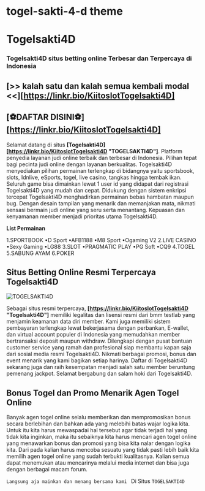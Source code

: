 # togel-sakti-4-d theme


# Togelsakti4D


### Togelsakti4D situs betting online Terbesar dan Terpercaya di Indonesia

## [>> kalah satu dan kalah semua kembali modal  <<][https://linkr.bio/KiitoslotTogelsakti4D]

## [⚽DAFTAR DISINI⚽][https://linkr.bio/KiitoslotTogelsakti4D]

Selamat datang di situs  **[Togelsakti4D][https://linkr.bio/KiitoslotTogelsakti4D "TOGELSAKTI4D"]**. Platform penyedia layanan judi online terbaik dan terbesar di Indonesia. Pilihan tepat bagi pecinta judi online dengan layanan berkualitas. Togelsakti4D menyediakan pilihan permainan terlengkap di bidangnya yaitu sportsbook, slots, Idnlive, eSports, togel, live casino, tangkas hingga tembak ikan. Seluruh game bisa dimainkan lewat 1 user id yang didapat dari registrasi Togelsakti4D yang mudah dan cepat. Didukung dengan sistem enkripsi tercepat Togelsakti4D menghadirkan permainan bebas hambatan maupun bug. Dengan desain tampilan yang menarik dan memanjakan mata, nikmati sensasi bermain judi online yang seru serta menantang. Kepuasan dan kenyamanan member menjadi prioritas utama Togelsakti4D.

**List Permainan**

1.SPORTBOOK
 •D Sport
 •AFB1188
 •M8 Sport
 •Ogaming V2
2.LIVE CASINO
 •Sexy Gaming
 •LG88
3.SLOT
 •PRAGMATIC PLAY
 •PG Soft
 •CQ9
4.TOGEL
5.SABUNG AYAM
6.POKER

## Situs Betting Online Resmi Terpercaya Togelsakti4D

![TOGELSAKTI4D](https://i.ibb.co/5vJ7yTh/baaca0eb0e33dc4f9d45910b8c86623f0144cea0fe0c2093c546d17d535752eb.png)

Sebagai situs resmi terpercaya, **[https://linkr.bio/KiitoslotTogelsakti4D "Togelsakti4D"]** memiliki legalitas dan lisensi resmi dari bmm testlab yang menjamin keamanan data diri member. Kami juga memiliki sistem pembayaran terlengkap lewat bekerjasama dengan perbankan, E-wallet, dan virtual account populer di Indonesia yang memudahkan member bertransaksi deposit maupun withdraw. Dilengkapi dengan pusat bantuan customer service yang ramah dan profesional siap membantu kapan saja dari sosial media resmi Togelsakti4D. Nikmati berbagai promosi, bonus dan event menarik yang kami bagikan setiap harinya. Daftar di Togelsakti4D  sekarang juga dan raih kesempatan menjadi salah satu member beruntung pemenang jackpot. Selamat bergabung dan salam hoki dari Togelsakti4D.


## Bonus Togel dan Promo Menarik Agen Togel Online ##

Banyak agen togel online selalu memberikan dan mempromosikan bonus secara berlebihan dan bahkan ada yang melebihi batas wajar logika kita. Untuk itu kita harus mewaspadai hal tersebut agar tidak terjadi hal yang tidak kita inginkan, maka itu sebaiknya kita harus mencari agen togel online yang menawarkan bonus dan promosi yang bisa kita nalar dengan logika kita. Dari pada kalian harus mencoba sesuatu yang tidak pasti lebih baik kita memilih agen togel online yang sudah terbukti kualitasnya. Kalian semua dapat menemukan atau mencarinya melalui media internet dan bisa juga dengan berbagai macam forum.

``` Langsung aja mainkan dan menang bersama kami  ```
Di Situs `TOGELSAKTI4D`
